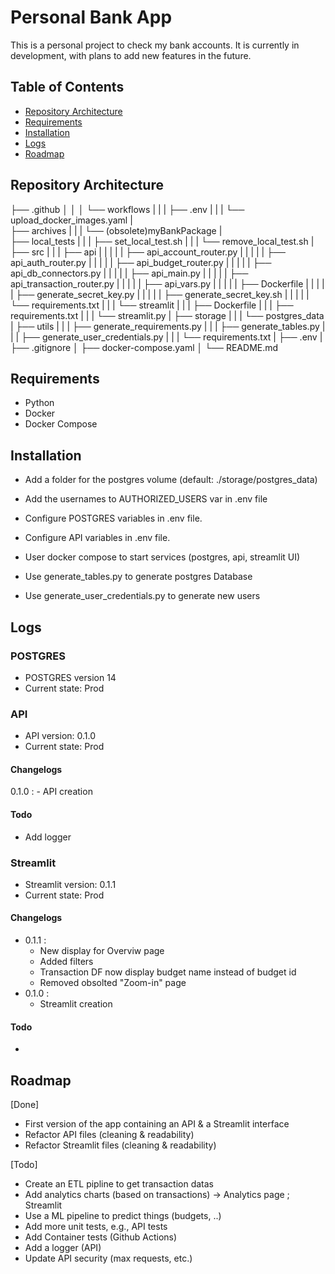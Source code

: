 # Personal Bank App

This is a personal project to check my bank accounts. It is currently in development, with plans to add new features in the future.


## Table of Contents
- [Repository Architecture](#repository-architecture)
- [Requirements](#requirements)
- [Installation](#installation)
- [Logs](#logs)
- [Roadmap](#roadmap)

## Repository Architecture
├── .github
│   │
│   └── workflows
|           |
|           ├── .env
|           |
|           └── upload_docker_images.yaml
|   
├── archives
|       |
|       └── (obsolete)myBankPackage
|        
├── local_tests
|       |
|       ├── set_local_test.sh
|       |
|       └── remove_local_test.sh
|
├── src
|    |
|    ├── api
|    |    |
|    |    ├── api_account_router.py
|    |    |
|    |    ├── api_auth_router.py
|    |    |
|    |    ├── api_budget_router.py
|    |    |
|    |    ├── api_db_connectors.py
|    |    |
|    |    ├── api_main.py
|    |    |
|    |    ├── api_transaction_router.py
|    |    |
|    |    ├── api_vars.py
|    |    |
|    |    ├── Dockerfile
|    |    |
|    |    ├── generate_secret_key.py
|    |    |
|    |    ├── generate_secret_key.sh
|    |    |
|    |    └── requirements.txt
|    |
|    └── streamlit
|         |
|         ├── Dockerfile
|         |
|         ├── requirements.txt
|         |
|         └── streamlit.py
|
├── storage
|     |
|     └── postgres_data
|
├── utils
|     |
|     ├── generate_requirements.py
|     |
|     ├── generate_tables.py
|     |
|     ├── generate_user_credentials.py
|     |
|     └── requirements.txt
|
├── .env
|
├── .gitignore
│
├── docker-compose.yaml
│
└── README.md



## Requirements
- Python
- Docker
- Docker Compose


## Installation
- Add a folder for the postgres volume (default: ./storage/postgres_data)
- Add the usernames to AUTHORIZED_USERS var in .env file
- Configure POSTGRES variables in .env file.
- Configure API variables in .env file.


- User docker compose to start services (postgres, api, streamlit UI)
- Use generate_tables.py to generate postgres Database
- Use generate_user_credentials.py to generate new users



## Logs

### POSTGRES
- POSTGRES version 14
- Current state: Prod



### API
- API version: 0.1.0
- Current state: Prod

#### Changelogs
0.1.0 :
    - API creation

#### Todo
- Add logger


### Streamlit
- Streamlit version: 0.1.1
- Current state: Prod

#### Changelogs
- 0.1.1 :
    - New display for Overviw page
    - Added filters
    - Transaction DF now display budget name instead of budget id
    - Removed obsolted "Zoom-in" page
- 0.1.0 :
    - Streamlit creation


#### Todo
- 



## Roadmap
[Done]
- First version of the app containing an API & a Streamlit interface
- Refactor API files (cleaning & readability)
- Refactor Streamlit files (cleaning & readability)

[Todo]
- Create an ETL pipline to get transaction datas
- Add analytics charts (based on transactions) -> Analytics page ; Streamlit
- Use a ML pipeline to predict things (budgets, ..)
- Add more unit tests, e.g., API tests
- Add Container tests (Github Actions)
- Add a logger (API)
- Update API security (max requests, etc.)
